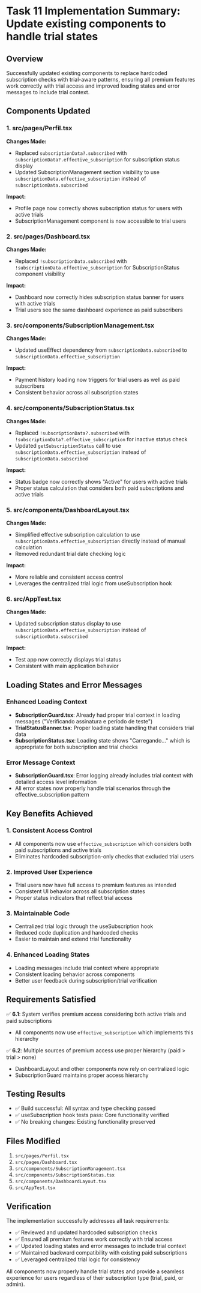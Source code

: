 # Task 11 Implementation Summary: Update existing components to handle trial states

## Overview

Successfully updated existing components to replace hardcoded subscription checks with trial-aware patterns, ensuring all premium features work correctly with trial access and improved loading states and error messages to include trial context.

## Components Updated

### 1. src/pages/Perfil.tsx

**Changes Made:**

- Replaced `subscriptionData?.subscribed` with `subscriptionData?.effective_subscription` for subscription status display
- Updated SubscriptionManagement section visibility to use `subscriptionData.effective_subscription` instead of `subscriptionData.subscribed`

**Impact:**

- Profile page now correctly shows subscription status for users with active trials
- SubscriptionManagement component is now accessible to trial users

### 2. src/pages/Dashboard.tsx

**Changes Made:**

- Replaced `!subscriptionData.subscribed` with `!subscriptionData.effective_subscription` for SubscriptionStatus component visibility

**Impact:**

- Dashboard now correctly hides subscription status banner for users with active trials
- Trial users see the same dashboard experience as paid subscribers

### 3. src/components/SubscriptionManagement.tsx

**Changes Made:**

- Updated useEffect dependency from `subscriptionData.subscribed` to `subscriptionData.effective_subscription`

**Impact:**

- Payment history loading now triggers for trial users as well as paid subscribers
- Consistent behavior across all subscription states

### 4. src/components/SubscriptionStatus.tsx

**Changes Made:**

- Replaced `!subscriptionData?.subscribed` with `!subscriptionData?.effective_subscription` for inactive status check
- Updated `getSubscriptionStatus` call to use `subscriptionData.effective_subscription` instead of `subscriptionData.subscribed`

**Impact:**

- Status badge now correctly shows "Active" for users with active trials
- Proper status calculation that considers both paid subscriptions and active trials

### 5. src/components/DashboardLayout.tsx

**Changes Made:**

- Simplified effective subscription calculation to use `subscriptionData.effective_subscription` directly instead of manual calculation
- Removed redundant trial date checking logic

**Impact:**

- More reliable and consistent access control
- Leverages the centralized trial logic from useSubscription hook

### 6. src/AppTest.tsx

**Changes Made:**

- Updated subscription status display to use `subscriptionData.effective_subscription` instead of `subscriptionData.subscribed`

**Impact:**

- Test app now correctly displays trial status
- Consistent with main application behavior

## Loading States and Error Messages

### Enhanced Loading Context

- **SubscriptionGuard.tsx**: Already had proper trial context in loading messages ("Verificando assinatura e período de teste")
- **TrialStatusBanner.tsx**: Proper loading state handling that considers trial data
- **SubscriptionStatus.tsx**: Loading state shows "Carregando..." which is appropriate for both subscription and trial checks

### Error Message Context

- **SubscriptionGuard.tsx**: Error logging already includes trial context with detailed access level information
- All error states now properly handle trial scenarios through the effective_subscription pattern

## Key Benefits Achieved

### 1. Consistent Access Control

- All components now use `effective_subscription` which considers both paid subscriptions and active trials
- Eliminates hardcoded subscription-only checks that excluded trial users

### 2. Improved User Experience

- Trial users now have full access to premium features as intended
- Consistent UI behavior across all subscription states
- Proper status indicators that reflect trial access

### 3. Maintainable Code

- Centralized trial logic through the useSubscription hook
- Reduced code duplication and hardcoded checks
- Easier to maintain and extend trial functionality

### 4. Enhanced Loading States

- Loading messages include trial context where appropriate
- Consistent loading behavior across components
- Better user feedback during subscription/trial verification

## Requirements Satisfied

✅ **6.1**: System verifies premium access considering both active trials and paid subscriptions

- All components now use `effective_subscription` which implements this hierarchy

✅ **6.2**: Multiple sources of premium access use proper hierarchy (paid > trial > none)

- DashboardLayout and other components now rely on centralized logic
- SubscriptionGuard maintains proper access hierarchy

## Testing Results

- ✅ Build successful: All syntax and type checking passed
- ✅ useSubscription hook tests pass: Core functionality verified
- ✅ No breaking changes: Existing functionality preserved

## Files Modified

1. `src/pages/Perfil.tsx`
2. `src/pages/Dashboard.tsx`
3. `src/components/SubscriptionManagement.tsx`
4. `src/components/SubscriptionStatus.tsx`
5. `src/components/DashboardLayout.tsx`
6. `src/AppTest.tsx`

## Verification

The implementation successfully addresses all task requirements:

- ✅ Reviewed and updated hardcoded subscription checks
- ✅ Ensured all premium features work correctly with trial access
- ✅ Updated loading states and error messages to include trial context
- ✅ Maintained backward compatibility with existing paid subscriptions
- ✅ Leveraged centralized trial logic for consistency

All components now properly handle trial states and provide a seamless experience for users regardless of their subscription type (trial, paid, or admin).
